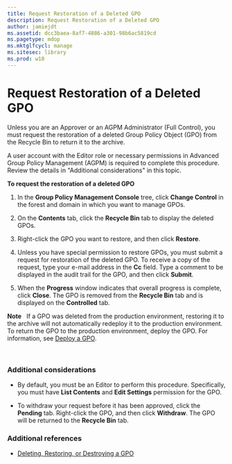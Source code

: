 ```yaml
---
title: Request Restoration of a Deleted GPO
description: Request Restoration of a Deleted GPO
author: jamiejdt
ms.assetid: dcc3baea-8af7-4886-a301-98b6ac5819cd
ms.pagetype: mdop
ms.mktglfcycl: manage
ms.sitesec: library
ms.prod: w10
---
```



# Request Restoration of a Deleted GPO


Unless you are an Approver or an AGPM Administrator (Full Control), you must request the restoration of a deleted Group Policy Object (GPO) from the Recycle Bin to return it to the archive.

A user account with the Editor role or necessary permissions in Advanced Group Policy Management (AGPM) is required to complete this procedure. Review the details in "Additional considerations" in this topic.

**To request the restoration of a deleted GPO**

1.  In the **Group Policy Management Console** tree, click **Change Control** in the forest and domain in which you want to manage GPOs.

2.  On the **Contents** tab, click the **Recycle Bin** tab to display the deleted GPOs.

3.  Right-click the GPO you want to restore, and then click **Restore**.

4.  Unless you have special permission to restore GPOs, you must submit a request for restoration of the deleted GPO. To receive a copy of the request, type your e-mail address in the **Cc** field. Type a comment to be displayed in the audit trail for the GPO, and then click **Submit**.

5.  When the **Progress** window indicates that overall progress is complete, click **Close**. The GPO is removed from the **Recycle Bin** tab and is displayed on the **Controlled** tab.

**Note**  
If a GPO was deleted from the production environment, restoring it to the archive will not automatically redeploy it to the production environment. To return the GPO to the production environment, deploy the GPO. For information, see [Deploy a GPO](deploy-a-gpo-agpm30ops.md).

 

### Additional considerations

-   By default, you must be an Editor to perform this procedure. Specifically, you must have **List Contents** and **Edit Settings** permission for the GPO.

-   To withdraw your request before it has been approved, click the **Pending** tab. Right-click the GPO, and then click **Withdraw**. The GPO will be returned to the **Recycle Bin** tab.

### Additional references

-   [Deleting, Restoring, or Destroying a GPO](deleting-restoring-or-destroying-a-gpo-agpm30ops.md)

 

 





